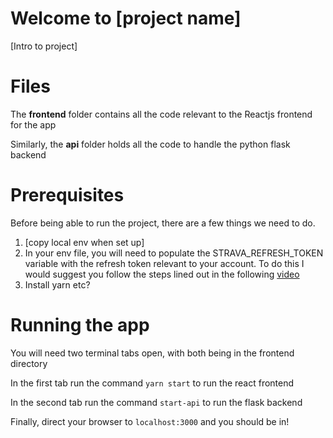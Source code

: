 # Welcome to [project name]

[Intro to project]

# Files

The **frontend** folder contains all the code relevant to the Reactjs frontend for the app

Similarly, the **api** folder holds all the code to handle the python flask backend

# Prerequisites

Before being able to run the project, there are a few things we need to do.

1. [copy local env when set up]
2. In your env file, you will need to populate the STRAVA_REFRESH_TOKEN variable with the refresh token relevant to your account. To do this I would suggest you follow the steps lined out in the following [video](https://www.youtube.com/watch?v=sgscChKfGyg&t=17s)
3. Install yarn etc?

# Running the app

You will need two terminal tabs open, with both being in the frontend directory

In the first tab run the command ```yarn start``` to run the react frontend

In the second tab run the command ```start-api``` to run the flask backend

Finally, direct your browser to ```localhost:3000``` and you should be in!
